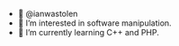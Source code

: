 - 👋 @ianwastolen
- 👀 I’m interested in software manipulation.
- 🌱 I’m currently learning C++ and PHP.
